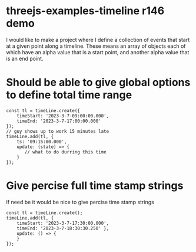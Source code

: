# threejs-examples-timeline r146 demo

I would like to make a project where I define a collection of events that start at a given point along a timeline. These means an array of objects each of which have an alpha value that is a start point, and another alpha value that is an end point.

# Should be able to give global options to define total time range

```
const tl = timeLine.create({
    timeStart: '2023-3-7-09:00:00.000',
    timeEnd: '2023-3-7-17:00:00.000'
});
// guy shows up to work 15 minutes late
timeLine.add(tl, { 
    ts: '09:15:00.000',
    update: (state) => {
       // what to do durring this time
    }
});
```

# Give percise full time stamp strings

If need be it would be nice to give percise time stamp strings

```
const tl = timeLine.create();
timeLine.add(tl, {
    timeStart: '2023-3-7-17:30:00.000',
    timeEnd: '2023-3-7-18:30:30.250' },
    update: () => {
    }
});
```